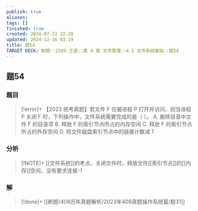 ```yaml
---
publish: true
aliases: 
tags: []
finished: true
created: 2024-07-22 22:28
updated: 2024-12-16 03:19
title: 题54
TARGET DECK: 刷题::25OS-王道::第 4 章 文件管理::4.1 文件系统基础::题54
---
```

## 题54
### 题目
> [!error]+
> 【2023 统考真题】若文件 F 仅被进程 P 打开并访问，则当进程 P 关闭 F 时，下列操作中，文件系统需要完成的是（ ）。
> A. 删除目录中文件 F 的目录项
> B. 释放 F 的索引节点所占的内存空间
> C. 释放 F 的索引节点所占的外存空间
> D. 将文件磁盘索引节点中的链接计数减 1
### 分析
> [!NOTE]+
> [[文件系统]]的考点，关闭文件时，释放文件[[索引节点]]的[[内存]]空间，没有要求连接-1
### 解
> [!done]+
> [[刷题/408历年真题解析/2023年408真题操作系统篇/题31]]